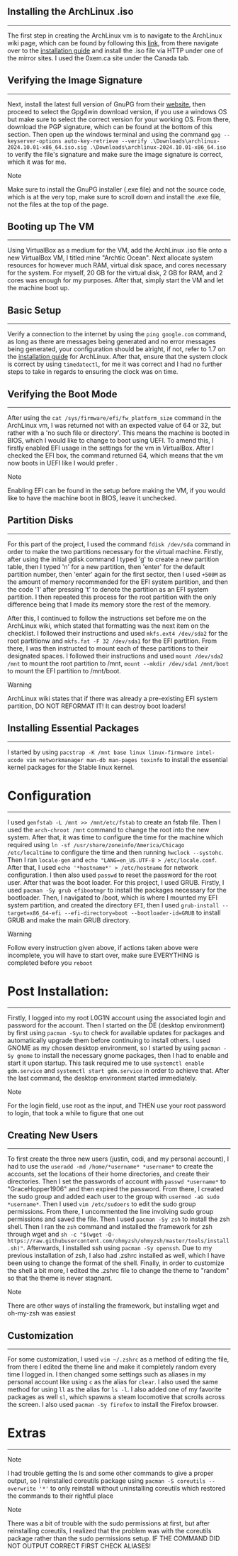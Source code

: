 ## Installing the ArchLinux .iso
---
The first step in creating the ArchLinux vm is to navigate to the ArchLinux wiki page, which can be found by following this [link](https://wiki.archlinux.org/title/Main_page), from there navigate over to the [installation guide](https://wiki.archlinux.org/title/Installation_guide) and install the .iso file via HTTP under one of the mirror sites. I used the 0xem.ca site under the Canada tab.

## Verifying the Image Signature
___
Next, install the latest full version of GnuPG from their [website](https://gnupg.org/download/), then proceed to select the Gpg4win download version, if you use a windows OS but make sure to select the correct version for your working OS. From there, download the PGP signature, which can be found at the bottom of this section. Then open up the windows terminal and using the command ```gpg --keyserver-options auto-key-retrieve --verify .\Downloads\archlinux-2024.10.01-x86_64.iso.sig .\Downloads\archlinux-2024.10.01-x86_64.iso ```  to verify the file's signature and make sure the image signature is correct, which it was for me.

> [!NOTE] 
> Make sure to install the GnuPG installer (.exe file) and not the source code, which is at the very top, make sure to scroll down and install the .exe file, not the files at the top of the page.

## Booting up The VM
___
Using VirtualBox as a medium for the VM, add the ArchLinux .iso file onto a new VirtualBox VM, I titled mine "Archtic Ocean". Next allocate system resources for however much RAM, virtual disk space, and cores necessary for the system. For myself, 20 GB for the virtual disk, 2 GB for RAM, and 2 cores was enough for my purposes. After that, simply start the VM and let the machine boot up.

## Basic Setup
___
Verify a connection to the internet by using the ```ping google.com``` command, as long as there are messages being generated and no error messages being generated, your configuration should be alright, if not, refer to 1.7 on the [installation guide](https://wiki.archlinux.org/title/Installation_guide) for ArchLinux. After that, ensure that the system clock is correct by using ```timedatectl```, for me it was correct and I had no further steps to take in regards to ensuring the clock was on time. 

## Verifying the Boot Mode
___
After using the ```cat /sys/firmware/efi/fw_platform_size``` command in the ArchLinux vm, I was returned not with an expected value of 64 or 32, but rather with a 'no such file or directory'. This means the machine is booted in BIOS, which I would like to change to boot using UEFI. To amend this, I firstly enabled EFI usage in the settings for the vm in VirtualBox. After I checked the EFI box, the command returned 64, which means that the vm now boots in UEFI like I would prefer .

>[!NOTE]
>Enabling EFI can be found in the setup before making the VM, if you would like to have the machine boot in BIOS, leave it unchecked.
## Partition Disks
___
For this part of the project, I used the command ```fdisk /dev/sda``` command in order to make the two partitions necessary for the virtual machine. Firstly, after using the initial gdisk command I typed 'g' to create a new partition table, then I typed 'n' for a new partition, then 'enter' for the default partition number, then 'enter' again for the first sector, then I used ```+500M``` as the amount of memory recommended for the EFI system partition, and then the code '1' after pressing 't' to denote the partition as an EFI system partition. I then repeated this process for the root partition with the only difference being that I made its memory store the rest of the memory.

After this, I continued to follow the instructions set before me on the ArchLinux wiki, which stated that formatting was the next item on the checklist. I followed their instructions and used ```mkfs.ext4 /dev/sda2``` for the root partitionw and ```mkfs.fat -F 32 /dev/sda1``` for the EFI partition. From there, I was then instructed to mount each of these partitions to their designated spaces. I followed their instructions and used ```mount /dev/sda2 /mnt``` to mount the root partition to /mnt, ```mount --mkdir /dev/sda1 /mnt/boot``` to mount the EFI partition to /mnt/boot.
>[!Warning]
>ArchLinux wiki states that if there was already a pre-existing EFI system partition, DO NOT REFORMAT IT! It can destroy boot loaders!

## Installing Essential Packages
___
I started by using ```pacstrap -K /mnt base linux linux-firmware intel-ucode vim networkmanager man-db man-pages texinfo``` to install the essential kernel packages for the Stable linux kernel.

# Configuration
___
I used ```genfstab -L /mnt >> /mnt/etc/fstab``` to create an fstab file. Then I used the ```arch-chroot /mnt``` command to change the root into the new system. After that, it was time to configure the time for the machine which required using ```ln -sf /usr/share/zoneinfo/America/Chicago /etc/localtime``` to configure the time and then running ```hwclock --systohc```. Then I ran ```locale-gen``` and ```echo "LANG=en_US.UTF-8 > /etc/locale.conf```. After that,  I used ```echo '*hostname*' > /etc/hostname``` for network configuration. I then also used ```passwd``` to reset the password for the root user. After that was the boot loader. For this project, I used GRUB. Firstly, I used ```pacman -Sy grub efibootmgr``` to install the packages necessary for the bootloader. Then, I navigated to /boot, which is where I mounted my EFI system partition, and created the directory ```EFI```, then I used ```grub-install --target=x86_64-efi --efi-directory=boot --bootloader-id=GRUB``` to install GRUB and make the main GRUB directory.
>[!Warning]
>Follow every instruction given above, if actions taken above were incomplete, you will have to start over, make sure EVERYTHING is completed before you `reboot` 
# Post Installation:
___
Firstly, I logged into my root L0G1N account using the associated login and password for the account. Then I started on the DE (desktop environment) by first using ```pacman -Syu``` to check for available updates for packages and automatically upgrade them before continuing to install others. I used GNOME as my chosen desktop environment, so I started by using ```pacman -Sy gnome``` to install the necessary gnome packages, then I had to enable and start it upon startup. This task required me to use ```systemctl enable gdm.service``` and ```systemctl start gdm.service``` in order to achieve that. After the last command, the desktop environment started immediately.

>[!Note]
>For the login field, use root as the input, and THEN use your root password to login, that took a while to figure that one out

## Creating New Users
___
To first create the three new users (justin, codi, and my personal account), I had to use the ```useradd -md /home/*username* *username*``` to create the accounts, set the locations of their home directories, and create their directories. Then I set the passwords of account with ```passwd *username*``` to "GraceHopper1906" and then expired the password.  From there, I created the sudo group and added each user to the group with ```usermod -aG sudo *username*```. Then I used ```vim /etc/sudoers``` to edit the sudo group permissions. From there, I uncommented the line involving sudo group permissions and saved the file. Then I used ```pacman -Sy zsh``` to install the zsh shell. Then I ran the ```zsh``` command and installed the framework for zsh through wget and ```sh -c "$(wget -O- https://raw.githubusercontent.com/ohmyzsh/ohmyzsh/master/tools/install.sh)"```. Afterwards, I installed ssh using ```pacman -Sy openssh```. Due to my previous installation of zsh, I also had .zshrc installed as well, which I have been using to change the format of the shell. Finally, in order to customize the shell a bit more, I edited the .zshrc file to change the theme to "random" so that the theme is never stagnant.

>[!NOTE] 
>There are other ways of installing the framework, but installing wget and oh-my-zsh was easiest 
## Customization
___
	
For some customization, I used ```vim ~/.zshrc``` as a method of editing the file, from there I edited the theme line and make it completely random every time I logged in. I then changed some settings such as aliases in my personal account like using ```c``` as the alias for ```clear```. I also used the same method for using ```ll``` as the alias for ```ls -l```.  I also added one of my favorite packages as well ```sl```, which spawns a steam locomotive that scrolls across the screen. I also used ```pacman -Sy firefox``` to install the Firefox browser.
# Extras
___
>[!Note] 
>I had trouble getting the ls and some other commands to give a proper output, so I reinstalled coreutils package using `pacman -S coreutils --overwrite '*'` to only reinstall without uninstalling coreutils which restored the commands to their rightful place

>[!Note] 
>There was a bit of trouble with the sudo permissions at first, but after reinstalling coreutils, I realized that the problem was with the coreutils package rather than the sudo permissions setup. IF THE COMMAND DID NOT OUTPUT CORRECT FIRST CHECK ALIASES!

